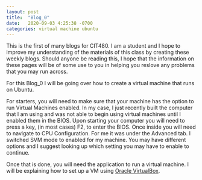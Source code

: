 ```yaml
---
layout: post
title:  "Blog_0"
date:   2020-09-03 4:25:38 -0700
categories: virtual machine ubuntu
---
```

This is the first of many blogs for CIT480. I am a student and I hope to improve my understanding of the
materials of this class by creating these weekly blogs. Should anyone be reading this, I hope that the
information on these pages will be of some use to you in helping you reslove any problems that you may 
run across.

For this Blog_0 I will be going over how to create a virtual machine that runs on Ubuntu.

For starters, you will need to make sure that your machine has the option to run Virtual Machines enabled.
In my case, I just recently built the computer that I am using and was not able to begin using virtual
machines until I enabled them in the BIOS. Upon starting your computer you will need to press a key, (in
most cases) F2, to enter the BIOS. Once inside you will need to navigate to CPU Configuration. For me it
was under the Advanced tab. I switched SVM mode to enabled for my machine. You may have different options
and I suggest looking up which setting you may have to enable to continue.

Once that is done, you will need the application to run a virtual machine. I will be explaining how to set
up a VM using [Oracle VirtualBox](https://www.virtualbox.org/).
